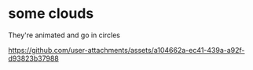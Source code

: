 # some clouds

They're animated and go in circles


https://github.com/user-attachments/assets/a104662a-ec41-439a-a92f-d93823b37988

